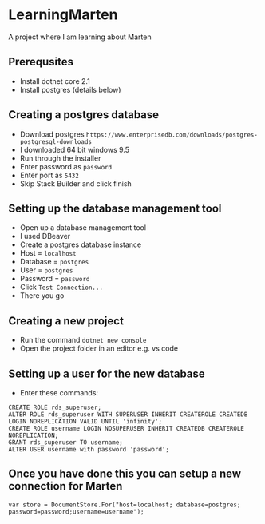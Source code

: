 # LearningMarten
A project where I am learning about Marten


## Prerequsites
- Install dotnet core 2.1
- Install postgres (details below)

## Creating a postgres database
- Download postgres `https://www.enterprisedb.com/downloads/postgres-postgresql-downloads`
- I downloaded 64 bit windows 9.5
- Run through the installer
- Enter password as `password`
- Enter port as `5432`
- Skip Stack Builder and click finish

## Setting up the database management tool
- Open up a database management tool
- I used DBeaver
- Create a postgres database instance
- Host = `localhost`
- Database = `postgres`
- User = `postgres`
- Password = `password`
- Click `Test Connection...`
- There you go

## Creating a new project
- Run the command `dotnet new console`
- Open the project folder in an editor e.g. vs code

## Setting up a user for the new database
- Enter these commands:
```
CREATE ROLE rds_superuser;
ALTER ROLE rds_superuser WITH SUPERUSER INHERIT CREATEROLE CREATEDB LOGIN NOREPLICATION VALID UNTIL 'infinity';
CREATE ROLE username LOGIN NOSUPERUSER INHERIT CREATEDB CREATEROLE NOREPLICATION;
GRANT rds_superuser TO username;
ALTER USER username with password 'password';
```

## Once you have done this you can setup a new connection for Marten
`var store = DocumentStore.For("host=localhost; database=postgres; password=password;username=username");`

